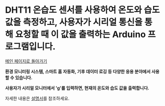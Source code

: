 # DHT11 온습도 센서를 사용하여 온도와 습도 값을 측정하고, 사용자가 시리얼 통신을 통해 요청할 때 이 값을 출력하는 Arduino 프로그램입니다.

[메인 페이지로 돌아가기](https://github.com/jaeyong0311?tab=repositories)

**환경 모니터링 시스템, 스마트 홈 자동화, 기후 데이터 로깅 등 다양한 응용 분야에서 사용할 수 있습니다.**

**사용자가 시리얼 모니터에서 'g'를 입력하면, 현재의 온도와 습도 값을 출력합니다.**

자세한 내용은 [설명서](https://github.com/jaeyong0311/Arduino-1-/commit/322eb61478fe84f28d06255d45b7c172d477d2bb)를 참조하세요.
